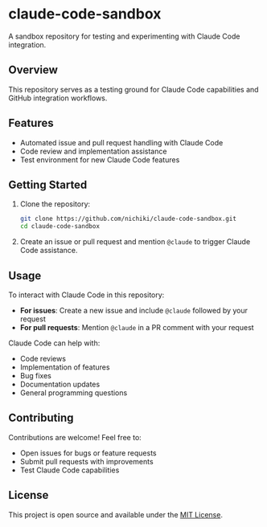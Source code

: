 # claude-code-sandbox

A sandbox repository for testing and experimenting with Claude Code integration.

## Overview

This repository serves as a testing ground for Claude Code capabilities and GitHub integration workflows.

## Features

- Automated issue and pull request handling with Claude Code
- Code review and implementation assistance
- Test environment for new Claude Code features

## Getting Started

1. Clone the repository:
   ```bash
   git clone https://github.com/nichiki/claude-code-sandbox.git
   cd claude-code-sandbox
   ```

2. Create an issue or pull request and mention `@claude` to trigger Claude Code assistance.

## Usage

To interact with Claude Code in this repository:

- **For issues**: Create a new issue and include `@claude` followed by your request
- **For pull requests**: Mention `@claude` in a PR comment with your request

Claude Code can help with:
- Code reviews
- Implementation of features
- Bug fixes
- Documentation updates
- General programming questions

## Contributing

Contributions are welcome! Feel free to:
- Open issues for bugs or feature requests
- Submit pull requests with improvements
- Test Claude Code capabilities

## License

This project is open source and available under the [MIT License](LICENSE).
